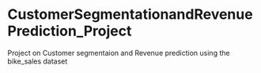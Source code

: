 # CustomerSegmentationandRevenuePrediction_Project
Project on Customer segmentaion and Revenue prediction using the bike_sales dataset
